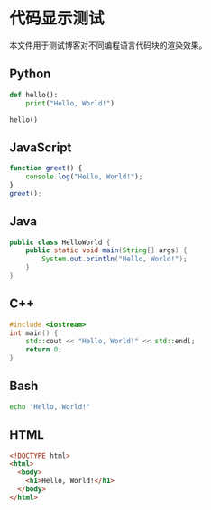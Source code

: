 # 代码显示测试

本文件用于测试博客对不同编程语言代码块的渲染效果。

## Python

```python
def hello():
    print("Hello, World!")

hello()
```

## JavaScript

```javascript
function greet() {
    console.log("Hello, World!");
}
greet();
```

## Java

```java
public class HelloWorld {
    public static void main(String[] args) {
        System.out.println("Hello, World!");
    }
}
```

## C++

```cpp
#include <iostream>
int main() {
    std::cout << "Hello, World!" << std::endl;
    return 0;
}
```

## Bash

```bash
echo "Hello, World!"
```

## HTML

```html
<!DOCTYPE html>
<html>
  <body>
    <h1>Hello, World!</h1>
  </body>
</html>
```
